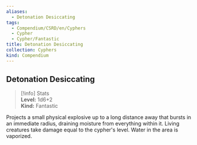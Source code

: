 ```yaml
---
aliases:
  - Detonation Desiccating
tags:
  - Compendium/CSRD/en/Cyphers
  - Cypher
  - Cypher/Fantastic
title: Detonation Desiccating
collection: Cyphers
kind: Compendium
---
```

## Detonation Desiccating  
>[!info] Stats  
> **Level:** 1d6+2  
> **Kind:** Fantastic
  
Projects a small physical explosive up to a long distance away that bursts in an immediate radius, draining moisture from everything within it. Living creatures take damage equal to the cypher's level. Water in the area is vaporized.